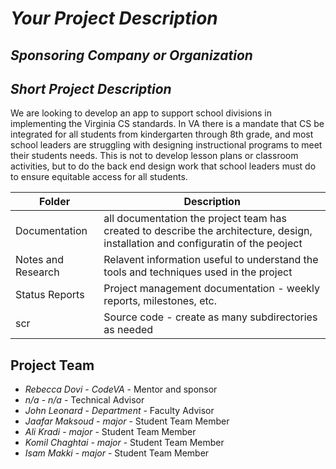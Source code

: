 # *Your Project Description*
## *Sponsoring Company or Organization*
## *Short Project Description*
We are looking to develop an app to support school divisions in implementing the Virginia CS standards. In VA there is a mandate that CS be integrated for all students from kindergarten through 8th grade, and most school leaders are struggling with designing instructional programs to meet their students needs. This is not to develop lesson plans or classroom activities, but to do the back end design work that school leaders must do to ensure equitable access for all students.

| Folder | Description |
|---|---|
| Documentation |  all documentation the project team has created to describe the architecture, design, installation and configuratin of the peoject |
| Notes and Research | Relavent information useful to understand the tools and techniques used in the project |
| Status Reports | Project management documentation - weekly reports, milestones, etc. |
| scr | Source code - create as many subdirectories as needed |

## Project Team
- *Rebecca Dovi*  - *CodeVA* - Mentor and sponsor
- *n/a* - *n/a* - Technical Advisor
- *John Leonard* - *Department* - Faculty Advisor
- *Jaafar Maksoud* - *major* - Student Team Member
- *Ali Kradi* - *major* - Student Team Member
- *Komil Chaghtai* - *major* - Student Team Member
- *Isam Makki* - *major* - Student Team Member
